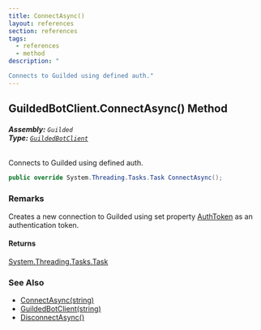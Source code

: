 ```yaml
---
title: ConnectAsync()
layout: references
section: references
tags:
  - references
  - method
description: "

Connects to Guilded using defined auth."
---
```


## GuildedBotClient.ConnectAsync() Method
###### **Assembly:** `Guilded`<br/>**Type:** [`GuildedBotClient`](GuildedBotClient 'Guilded.GuildedBotClient')

Connects to Guilded using defined auth.

```csharp
public override System.Threading.Tasks.Task ConnectAsync();
```

### Remarks
  
Creates a new connection to Guilded using set property [AuthToken](GuildedBotClient.AuthToken 'Guilded.GuildedBotClient.AuthToken') as an authentication token.

#### Returns
[System.Threading.Tasks.Task](https://docs.microsoft.com/en-us/dotnet/api/System.Threading.Tasks.Task 'System.Threading.Tasks.Task')

### See Also
- [ConnectAsync(string)](GuildedBotClient.ConnectAsync(string) 'Guilded.GuildedBotClient.ConnectAsync(string)')
- [GuildedBotClient(string)](GuildedBotClient.GuildedBotClient(string) 'Guilded.GuildedBotClient.GuildedBotClient(string)')
- [DisconnectAsync()](AbstractGuildedClient.DisconnectAsync() 'Guilded.AbstractGuildedClient.DisconnectAsync()')